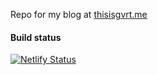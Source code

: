 Repo for my blog at [thisisgvrt.me](https://thisisgvrt.me)

#### Build status

[![Netlify Status](https://api.netlify.com/api/v1/badges/0a572f02-fb67-4301-a212-5c8a3a877bb6/deploy-status)](https://app.netlify.com/sites/vigilant-chandrasekhar-dee6a4/deploys)
